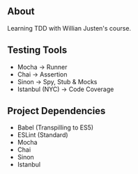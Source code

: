## About

Learning TDD with Willian Justen's course.

## Testing Tools

- Mocha -> Runner
- Chai -> Assertion
- Sinon -> Spy, Stub & Mocks
- Istanbul (NYC) -> Code Coverage

## Project Dependencies

- Babel (Transpilling to ES5)
- ESLint (Standard)
- Mocha
- Chai
- Sinon
- Istanbul 